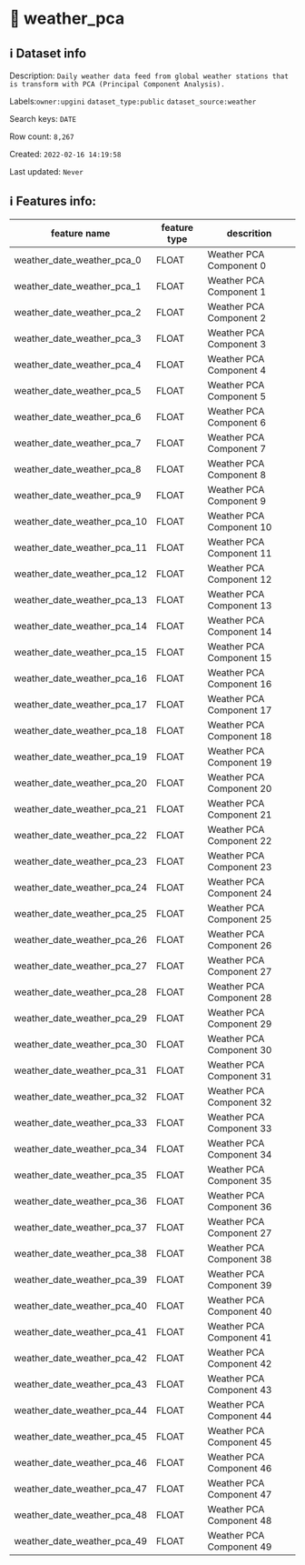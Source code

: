 # 📖 weather_pca 
## ℹ️ Dataset info 
Description: `Daily weather data feed from global weather stations that is transform with PCA (Principal Component Analysis). ` 

Labels:`owner:upgini` `dataset_type:public` `dataset_source:weather` 

Search keys: `DATE`

Row count: `8,267`

Created: `2022-02-16 14:19:58` 

Last updated: `Never` 

## ℹ️ Features info:
|feature name|feature type|descrition|
|---|---|---|
|weather_date_weather_pca_0|FLOAT|Weather PCA Component 0|
|weather_date_weather_pca_1|FLOAT|Weather PCA Component 1|
|weather_date_weather_pca_2|FLOAT|Weather PCA Component 2|
|weather_date_weather_pca_3|FLOAT|Weather PCA Component 3|
|weather_date_weather_pca_4|FLOAT|Weather PCA Component 4|
|weather_date_weather_pca_5|FLOAT|Weather PCA Component 5|
|weather_date_weather_pca_6|FLOAT|Weather PCA Component 6|
|weather_date_weather_pca_7|FLOAT|Weather PCA Component 7|
|weather_date_weather_pca_8|FLOAT|Weather PCA Component 8|
|weather_date_weather_pca_9|FLOAT|Weather PCA Component 9|
|weather_date_weather_pca_10|FLOAT|Weather PCA Component 10|
|weather_date_weather_pca_11|FLOAT|Weather PCA Component 11|
|weather_date_weather_pca_12|FLOAT|Weather PCA Component 12|
|weather_date_weather_pca_13|FLOAT|Weather PCA Component 13|
|weather_date_weather_pca_14|FLOAT|Weather PCA Component 14|
|weather_date_weather_pca_15|FLOAT|Weather PCA Component 15|
|weather_date_weather_pca_16|FLOAT|Weather PCA Component 16|
|weather_date_weather_pca_17|FLOAT|Weather PCA Component 17|
|weather_date_weather_pca_18|FLOAT|Weather PCA Component 18|
|weather_date_weather_pca_19|FLOAT|Weather PCA Component 19|
|weather_date_weather_pca_20|FLOAT|Weather PCA Component 20|
|weather_date_weather_pca_21|FLOAT|Weather PCA Component 21|
|weather_date_weather_pca_22|FLOAT|Weather PCA Component 22|
|weather_date_weather_pca_23|FLOAT|Weather PCA Component 23|
|weather_date_weather_pca_24|FLOAT|Weather PCA Component 24|
|weather_date_weather_pca_25|FLOAT|Weather PCA Component 25|
|weather_date_weather_pca_26|FLOAT|Weather PCA Component 26|
|weather_date_weather_pca_27|FLOAT|Weather PCA Component 27|
|weather_date_weather_pca_28|FLOAT|Weather PCA Component 28|
|weather_date_weather_pca_29|FLOAT|Weather PCA Component 29|
|weather_date_weather_pca_30|FLOAT|Weather PCA Component 30|
|weather_date_weather_pca_31|FLOAT|Weather PCA Component 31|
|weather_date_weather_pca_32|FLOAT|Weather PCA Component 32|
|weather_date_weather_pca_33|FLOAT|Weather PCA Component 33|
|weather_date_weather_pca_34|FLOAT|Weather PCA Component 34|
|weather_date_weather_pca_35|FLOAT|Weather PCA Component 35|
|weather_date_weather_pca_36|FLOAT|Weather PCA Component 36|
|weather_date_weather_pca_37|FLOAT|Weather PCA Component 27|
|weather_date_weather_pca_38|FLOAT|Weather PCA Component 38|
|weather_date_weather_pca_39|FLOAT|Weather PCA Component 39|
|weather_date_weather_pca_40|FLOAT|Weather PCA Component 40|
|weather_date_weather_pca_41|FLOAT|Weather PCA Component 41|
|weather_date_weather_pca_42|FLOAT|Weather PCA Component 42|
|weather_date_weather_pca_43|FLOAT|Weather PCA Component 43|
|weather_date_weather_pca_44|FLOAT|Weather PCA Component 44|
|weather_date_weather_pca_45|FLOAT|Weather PCA Component 45|
|weather_date_weather_pca_46|FLOAT|Weather PCA Component 46|
|weather_date_weather_pca_47|FLOAT|Weather PCA Component 47|
|weather_date_weather_pca_48|FLOAT|Weather PCA Component 48|
|weather_date_weather_pca_49|FLOAT|Weather PCA Component 49|
